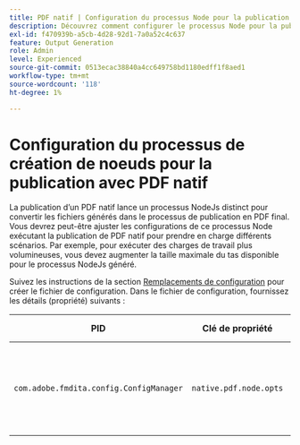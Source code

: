 ```yaml
---
title: PDF natif | Configuration du processus Node pour la publication native de PDF
description: Découvrez comment configurer le processus Node pour la publication native de PDF
exl-id: f470939b-a5cb-4d28-92d1-7a0a52c4c637
feature: Output Generation
role: Admin
level: Experienced
source-git-commit: 0513ecac38840a4cc649758bd1180edff1f8aed1
workflow-type: tm+mt
source-wordcount: '118'
ht-degree: 1%

---
```


# Configuration du processus de création de noeuds pour la publication avec PDF natif

La publication d’un PDF natif lance un processus NodeJs distinct pour convertir les fichiers générés dans le processus de publication en PDF final. Vous devrez peut-être ajuster les configurations de ce processus Node exécutant la publication de PDF natif pour prendre en charge différents scénarios. Par exemple, pour exécuter des charges de travail plus volumineuses, vous devez augmenter la taille maximale du tas disponible pour le processus NodeJs généré.

Suivez les instructions de la section [Remplacements de configuration](../cs-install-guide/download-install-additional-config-override.md) pour créer le fichier de configuration. Dans le fichier de configuration, fournissez les détails (propriété) suivants :

| PID | Clé de propriété | Valeur de la propriété |
|---|---|---|
| `com.adobe.fmdita.config.ConfigManager` | `native.pdf.node.opts` | Valeur de chaîne à définir comme standard `NODE_OPTIONS`.<BR> Valeur par défaut : &quot;&quot; |

